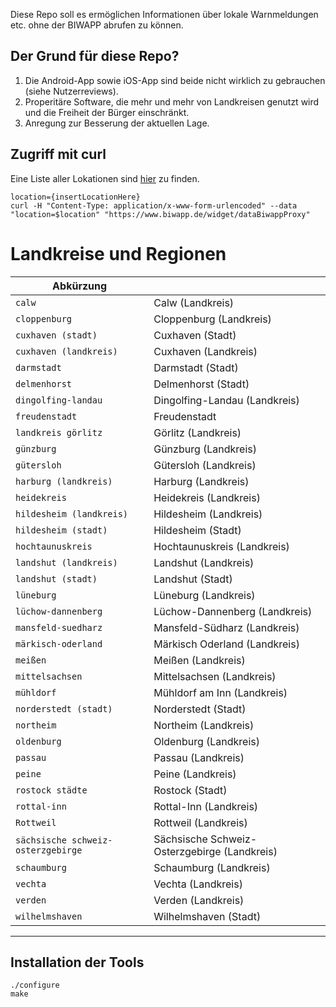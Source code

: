 

Diese Repo soll es erm&ouml;glichen Informationen &uuml;ber lokale Warnmeldungen etc. ohne der BIWAPP abrufen zu k&ouml;nnen.


## Der Grund f&uuml;r diese Repo?

1. Die Android-App sowie iOS-App sind beide nicht wirklich zu gebrauchen (siehe Nutzerreviews).
2. Properit&auml;re Software, die mehr und mehr von Landkreisen genutzt wird und die Freiheit der B&uuml;rger einschr&auml;nkt.
3. Anregung zur Besserung der aktuellen Lage.

## Zugriff mit curl

Eine Liste aller Lokationen sind [hier](#Landkreise%20und%20Regionen) zu finden.

```
location={insertLocationHere}
curl -H "Content-Type: application/x-www-form-urlencoded" --data "location=$location" "https://www.biwapp.de/widget/dataBiwappProxy"
```

# Landkreise und Regionen

| Abk&uuml;rzung| |
|--------------|--------------|
|`calw`|Calw (Landkreis)|
|`cloppenburg`|Cloppenburg (Landkreis)|
|`cuxhaven (stadt)`|Cuxhaven (Stadt)|
|`cuxhaven (landkreis)`|Cuxhaven (Landkreis)|
|`darmstadt`|Darmstadt (Stadt)|
|`delmenhorst`|Delmenhorst (Stadt)|
|`dingolfing-landau`|Dingolfing-Landau (Landkreis)|
|`freudenstadt`|Freudenstadt|
|`landkreis görlitz`|G&ouml;rlitz (Landkreis)|
|`günzburg`|G&uuml;nzburg (Landkreis)|
|`gütersloh`|G&uuml;tersloh (Landkreis)|
|`harburg (landkreis)`|Harburg (Landkreis)|
|`heidekreis`|Heidekreis (Landkreis)|
|`hildesheim (landkreis)`|Hildesheim (Landkreis)|
|`hildesheim (stadt)`|Hildesheim (Stadt)|
|`hochtaunuskreis`|Hochtaunuskreis (Landkreis)|
|`landshut (landkreis)`|Landshut (Landkreis)|
|`landshut (stadt)`|Landshut (Stadt)|
|`lüneburg`|L&uuml;neburg (Landkreis)|
|`lüchow-dannenberg`|L&uuml;chow-Dannenberg (Landkreis)|
|`mansfeld-suedharz`|Mansfeld-S&uuml;dharz (Landkreis)|
|`märkisch-oderland`|M&auml;rkisch Oderland (Landkreis)|
|`meißen`|Mei&szlig;en (Landkreis)|
|`mittelsachsen`|Mittelsachsen (Landkreis)|
|`mühldorf`|M&uuml;hldorf am Inn (Landkreis)|
|`norderstedt (stadt)`|Norderstedt (Stadt)|
|`northeim`|Northeim (Landkreis)|
|`oldenburg`|Oldenburg (Landkreis)|
|`passau`|Passau (Landkreis)|
|`peine`|Peine (Landkreis)|
|`rostock städte`|Rostock (Stadt)|
|`rottal-inn`|Rottal-Inn (Landkreis)|
|`Rottweil`|Rottweil (Landkreis)|
|`sächsische schweiz-osterzgebirge`|S&auml;chsische Schweiz-Osterzgebirge (Landkreis)|
|`schaumburg`|Schaumburg (Landkreis)|
|`vechta`|Vechta (Landkreis)|
|`verden`|Verden (Landkreis)|
|`wilhelmshaven`|Wilhelmshaven (Stadt)|

-----

## Installation der Tools

```
./configure
make
```

